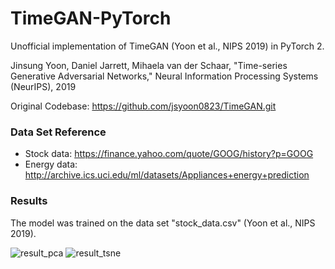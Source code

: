 # TimeGAN-PyTorch
Unofficial implementation of TimeGAN (Yoon et al., NIPS 2019) in PyTorch 2.

Jinsung Yoon, Daniel Jarrett, Mihaela van der Schaar, 
"Time-series Generative Adversarial Networks," 
Neural Information Processing Systems (NeurIPS), 2019

Original Codebase: https://github.com/jsyoon0823/TimeGAN.git

### Data Set Reference
-  Stock data: https://finance.yahoo.com/quote/GOOG/history?p=GOOG
-  Energy data: http://archive.ics.uci.edu/ml/datasets/Appliances+energy+prediction

### Results
The model was trained on the data set "stock_data.csv" (Yoon et al., NIPS 2019).

![result_pca](../assets/pca.png)
![result_tsne](../assets/tsne.png)
